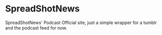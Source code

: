 # SpreadShotNews
SpreadShotNews' Podcast Official site, just a simple wrapper for a tumblr and the podcast feed for now.
